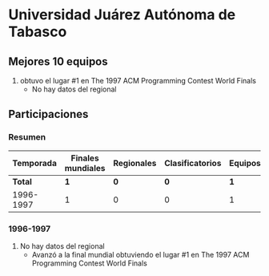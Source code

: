 # Universidad Juárez Autónoma de Tabasco

## Mejores 10 equipos

1. _<Desconocido>_ obtuvo el lugar #1 en The 1997 ACM Programming Contest World Finals
    - No hay datos del regional

## Participaciones

### Resumen

| Temporada | Finales mundiales | Regionales | Clasificatorios | Equipos |
| --- | --- | --- | --- | --- |
| **Total** | **1** | **0** | **0** | **1** |
| 1996-1997 | 1 | 0 | 0 | 1 |

### 1996-1997

1. No hay datos del regional
    - Avanzó a la final mundial obtuviendo el lugar #1 en The 1997 ACM Programming Contest World Finals



